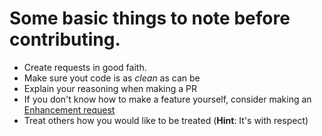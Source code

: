 # Some basic things to note before contributing. <br>
-  Create requests in good faith. <br>
- Make sure yout code is as *clean* as can be <br>
- Explain your reasoning when making a PR <br>
- If you don't know how to make a feature yourself, consider making an [Enhancement request](https://github.com/Tech-TTGames/Tickets-Plus/issues/new?assignees=&labels=enhancement%2C+Feature&template=enhancement.md&title=)
- Treat others how you would like to be treated (**Hint**: It's with respect)
